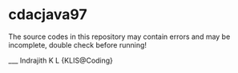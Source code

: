 cdacjava97
==========

The source codes in this repository may contain errors and may be incomplete, double check before running!

___ Indrajith K L {KLIS@Coding}
